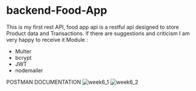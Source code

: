 # backend-Food-App
This is my first rest API, food app api is a restful api designed to store Product data and Transactions.
if there are suggestions and criticism I am very happy to receive it
Module :
- Multer
- bcrypt
- JWT
- nodemailer


POSTMAN DOCUMENTATION
![week6_1](https://user-images.githubusercontent.com/58968418/93415149-09864500-f8cd-11ea-8d29-4ac78fc549f0.png)
![week6_2](https://user-images.githubusercontent.com/58968418/93415156-1014bc80-f8cd-11ea-9851-70a26d2df93c.png)
